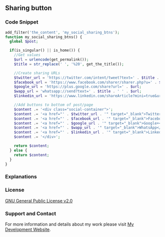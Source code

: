## Sharing button

### Code Snippet

```php
add_filter('the_content', 'my_social_sharing_btns');
function my_social_sharing_btns() {
  global $post;

  if(is_singular() || is_home()) {
    //Get values
    $url = urlencode(get_permalink());
    $title = str_replace(' ', '%20', get_the_title());

    //Create sharing URLs
    $twitter_url = 'https://twitter.com/intent/tweet?text=' . $title . '&amp;url=' . $url;
    $facebook_url = 'https://www.facebook.com/sharer/sharer.php?u=' . $url;
    $google_url = 'https://plus.google.com/share?url=' . $url;
    $wapp_url = 'whatsapp://send?text=' . $title . ' ' . $url;
    $linkedin_url = 'https://www.linkedin.com/shareArticle?mini=true&url=' . $url . '&amp;title=' . $title;

    //Add buttons to bottom of post/page
    $content .= '<div class="social-container">';
    $content .= '<a href="' . $twitter_url . '" target="_blank">Twitter</a>';
    $content .= '<a href="' . $facebook_url . '" target="_blank">Facebook</a>';
    $content .= '<a href="' . $google_url . '" target="_blank">Google+</a>';
    $content .= '<a href="' . $wapp_url . '" target="_blank">WhatsApp</a>';
    $content .= '<a href="' . $linkedin_url . '" target="_blank">LinkedIn</a>';
    $content .= '</div>';

    return $content;
  } else {
    return $content;
  }
}
```
### Explanations

### License

[GNU General Public License v2.0](https://github.com/dedewiweka/snippets/blob/main/LICENSE)

### Support and Contact

For more information and details about my work please visit [My Development Website](https://dede.wiweka.com/development). 